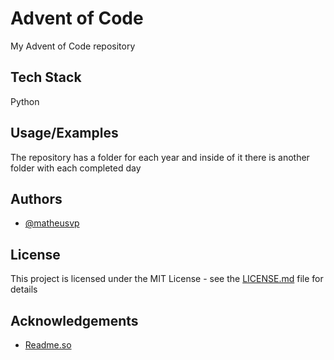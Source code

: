 # Advent of Code

My Advent of Code repository


## Tech Stack

Python


## Usage/Examples

The repository has a folder for each year and inside of it there is another folder with each completed day


## Authors

- [@matheusvp](https://github.com/matheusvp)


## License

This project is licensed under the MIT License - see the [LICENSE.md](LICENSE) file for details


## Acknowledgements

 - [Readme.so](https://readme.so)
 

